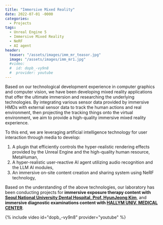 ```yaml
---
title: "Immersive Mixed Reality"
date: 2022-07-01 -0000
categories:
  - Projects
tags:
  - Unreal Engine 5
  - Immersive Mixed Reality
  - NeRF
  - AI agent
header:
  teaser: "/assets/images/imm_mr_teasor.jpg"
  image: "/assets/images/imm_mr1.jpg"
  #video:
  #  id: dopb_-vy9n8
  #  provider: youtube
---
```

Based on our technological development experience in computer graphics and computer vision, we have been developing mixed reality applications that offer the ultimate immersion and researching the underlying technologies. By integrating various sensor data provided by immersive HMDs with external sensor data to track the human actions and real environment, then projecting the tracking things onto the virtual environment, we aim to provide a high-quality immersive mixed reality experience.

To this end, we are leveraging artificial intelligence technology for user interaction through media to develop:

1. A plugin that efficiently controls the hyper-realistic rendering effects provided by the Unreal Engine and the high-quality human resource, MetaHuman,
2. A hyper-realistic user-reactive AI agent utilizing audio recognition and the LLM AI modules,
3. An immersive on-site content creation and sharing system using NeRF technology,

Based on the understanding of the above technologies, our laboratory has been conducting projects for **immersive exposure therapy content with [Seoul National University Dental Hospital, Prof. HyunJeong Kim](https://dentbio.snu.ac.kr/research/lab/dal/)**, and **immersive diagnostic examinations content with [HALLYM UNIV. MEDICAL CENTER](https://research.hallym.or.kr/hallym_hit/hallymuniv_sub.asp?screen=ptm140)**.

{% include video id="dopb_-vy9n8" provider="youtube" %}


